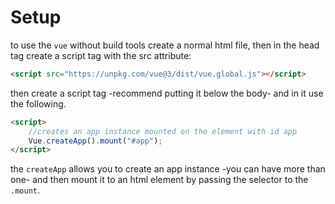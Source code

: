 <!-- @format -->

# Setup

to use the `vue` without build tools create a normal html file, then in the head tag create a script tag with the src attribute:

```html
<script src="https://unpkg.com/vue@3/dist/vue.global.js"></script>
```

then create a script tag -recommend putting it below the body- and in it use the following.

```html
<script>
	//creates an app instance mounted on the element with id app
	Vue.createApp().mount("#app");
</script>
```

the `createApp` allows you to create an app instance -you can have more than one- and then mount it to an html element by passing the selector to the `.mount`.
